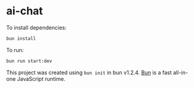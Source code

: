 # ai-chat

To install dependencies:

```bash
bun install
```

To run:

```bash
bun run start:dev
```

This project was created using `bun init` in bun v1.2.4. [Bun](https://bun.sh) is a fast all-in-one JavaScript runtime.
